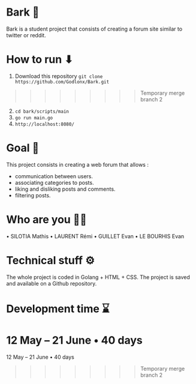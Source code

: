 # Bark 🐶
Bark is a student project that consists of creating a forum site similar to twitter or reddit.



# How to run ⬇
1. Download this repository `git clone https://github.com/Godlonx/Bark.git`
>>>>>>>>> Temporary merge branch 2
2. `cd bark/scripts/main` 
3. `go run main.go`
4. `http://localhost:8080/`



# Goal 🎯
This project consists in creating a web forum that allows :

- communication between users.
- associating categories to posts.
- liking and disliking posts and comments.
- filtering posts.



# Who are you 👨‍💻
• SILOTIA Mathis
• LAURENT Rémi
• GUILLET Evan
• LE BOURHIS Evan



# Technical stuff ⚙️
The whole project is coded in Golang + HTML + CSS. The project is saved and available on a Github repository.



# Development time ⌛
12 May – 21 June • 40 days
=========
12 May – 21 June • 40 days
>>>>>>>>> Temporary merge branch 2
